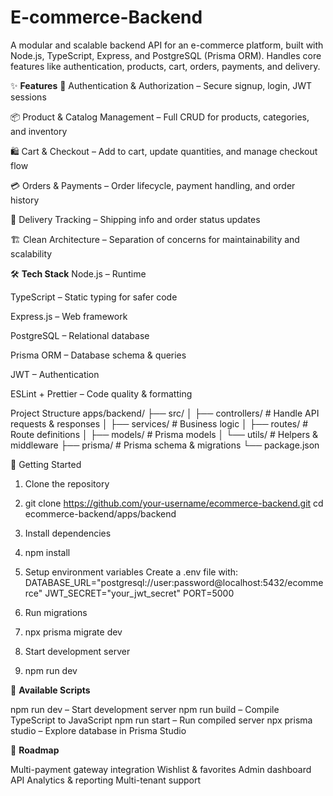 # E-commerce-Backend
A modular and scalable backend API for an e-commerce platform, built with Node.js, TypeScript, Express, and PostgreSQL (Prisma ORM). Handles core features like authentication, products, cart, orders, payments, and delivery.

✨ **Features**
🔐 Authentication & Authorization – Secure signup, login, JWT sessions

📦 Product & Catalog Management – Full CRUD for products, categories, and inventory

🛍️ Cart & Checkout – Add to cart, update quantities, and manage checkout flow

💳 Orders & Payments – Order lifecycle, payment handling, and order history

🚚 Delivery Tracking – Shipping info and order status updates

🏗️ Clean Architecture – Separation of concerns for maintainability and scalability

🛠 **Tech Stack**
Node.js – Runtime

TypeScript – Static typing for safer code

Express.js – Web framework

PostgreSQL – Relational database

Prisma ORM – Database schema & queries

JWT – Authentication

ESLint + Prettier – Code quality & formatting

Project Structure
apps/backend/
 ├── src/
 │   ├── controllers/   # Handle API requests & responses
 │   ├── services/      # Business logic
 │   ├── routes/        # Route definitions
 │   ├── models/        # Prisma models
 │   └── utils/         # Helpers & middleware
 ├── prisma/            # Prisma schema & migrations
 └── package.json

🚀 Getting Started
1. Clone the repository
2. git clone https://github.com/your-username/ecommerce-backend.git
cd ecommerce-backend/apps/backend

2. Install dependencies
4. npm install
   
3. Setup environment variables
Create a .env file with:
DATABASE_URL="postgresql://user:password@localhost:5432/ecommerce"
JWT_SECRET="your_jwt_secret"
PORT=5000

4. Run migrations
5. npx prisma migrate dev

5. Start development server
6. npm run dev

🧪 **Available Scripts**

npm run dev – Start development server
npm run build – Compile TypeScript to JavaScript
npm run start – Run compiled server
npx prisma studio – Explore database in Prisma Studio

📌 **Roadmap**

 Multi-payment gateway integration
 Wishlist & favorites
 Admin dashboard API
 Analytics & reporting
 Multi-tenant support
